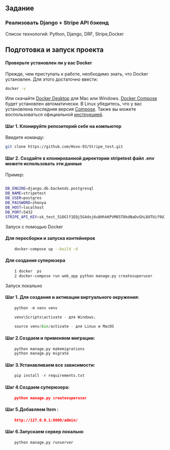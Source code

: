 ## Задание
### Реализовать Django + Stripe API бэкенд

Список технологий: Python, Django, DRF, Stripe,Docker
 
## Подготовка и запуск проекта
#### Проверьте установлен ли у вас Docker
Прежде, чем приступать к работе, необходимо знать, что Docker установлен. Для этого достаточно ввести:
```bash
docker -v
```
Или скачайте [Docker Desktop](https://www.docker.com/products/docker-desktop) для Mac или Windows. [Docker Compose](https://docs.docker.com/compose) будет установлен автоматически. В Linux убедитесь, что у вас установлена последняя версия [Compose](https://docs.docker.com/compose/install/). Также вы можете воспользоваться официальной [инструкцией](https://docs.docker.com/engine/install/).

#### Шаг 1. Клонируйте репозиторий себе на компьютер
Введите команду:
```bash
git clone https://github.com/Hovo-93/Stripe_test.git
```
#### Шаг 2. Создайте в клонированной директории stripetest файл .env можете использовать эти данные
Пример:
```bash

DB_ENGINE=django.db.backends.postgresql
DB_NAME=stripetest
DB_USER=postgres
DB_PASSWORD=zhenya
DB_HOST=localhost
DB_PORT=5432
STRIPE_API_KEY=sk_test_51OGlf1EQj5G4dxj6u8HhkKPVM85T0kdNaOvGhL8UTUif9UIyzdFd7LlYVfP9DmAMNkj2eooXmQDOxMbEbPbb9WzI00NibA7Lsj
```
Запуск с помощью Docker
#### Для пересборки и запуска контейнеров
```bash
    docker-compose up --build -d 

```
#### Для создания суперюзера
```bash
    1 docker  ps 
    2 docker-compose run web_app python manage.py createsuperuser
```
Запуск локально

#### Шаг 1. Для создания и активации виртуального окружения:
```python
    python -m venv venv

    venv\Scripts\activate - для Windows;
    
    source venv/bin/activate - для Linux и MacOS
```
#### Шаг 2.Создаем и применяем миграции:
```python
    python manage.py makemigrations
    python manage.py migrate
```
#### Шаг 3.Устанавливаем все зависимости:
```python
    pip install -r requirements.txt
```
#### Шаг 4.Создаем суперюзера:
```json
    python manage.py createsuperuser
```
#### Шаг 5.Добавляем Item :
```json
    http://127.0.0.1:8000/admin/
```
#### Шаг 6.Запускаем сервер локально
```python
    python manage.py runserver
```

